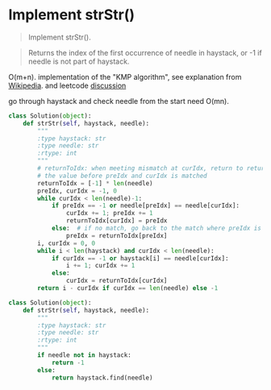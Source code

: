 # Implement strStr()

> Implement strStr().

> Returns the index of the first occurrence of needle in haystack, or -1 if needle is not part of haystack.

O(m+n). implementation of the "KMP algorithm", see explanation from [Wikipedia](https://en.wikipedia.org/wiki/Knuth%E2%80%93Morris%E2%80%93Pratt_algorithm). and leetcode [discussion](https://discuss.leetcode.com/topic/30471/java-and-python-solution-using-kmp-with-o-m-n-time-complexity)

go through haystack and check needle from the start need O(mn).

```Python
class Solution(object):
    def strStr(self, haystack, needle):
        """
        :type haystack: str
        :type needle: str
        :rtype: int
        """
        # returnToIdx: when meeting mismatch at curIdx, return to returnToIdx[curIdx]
        # the value before preIdx and curIdx is matched
        returnToIdx = [-1] * len(needle)
        preIdx, curIdx = -1, 0
        while curIdx < len(needle)-1:
            if preIdx == -1 or needle[preIdx] == needle[curIdx]:
                curIdx += 1; preIdx += 1
                returnToIdx[curIdx] = preIdx
            else:  # if no match, go back to the match where preIdx is curIdx
                preIdx = returnToIdx[preIdx]
        i, curIdx = 0, 0
        while i < len(haystack) and curIdx < len(needle):
            if curIdx == -1 or haystack[i] == needle[curIdx]:
                i += 1; curIdx += 1
            else:
                curIdx = returnToIdx[curIdx]
        return i - curIdx if curIdx == len(needle) else -1
```

```Python
class Solution(object):
    def strStr(self, haystack, needle):
        """
        :type haystack: str
        :type needle: str
        :rtype: int
        """
        if needle not in haystack:
            return -1
        else:
            return haystack.find(needle)
```
